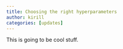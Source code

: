 ```yaml
---
title: Choosing the right hyperparameters
author: kirill
categories: [updates]
---
```


This is going to be cool stuff.